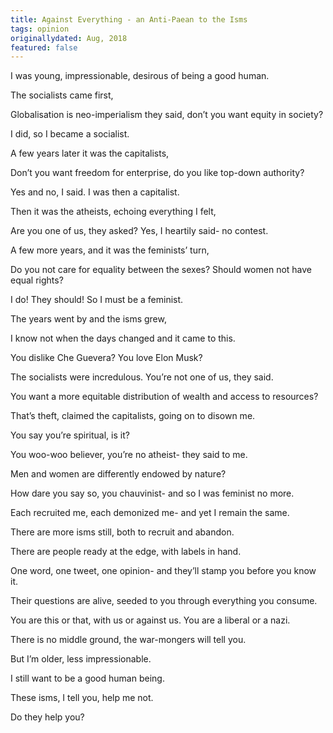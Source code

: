 ```yaml
---
title: Against Everything - an Anti-Paean to the Isms
tags: opinion
originallydated: Aug, 2018
featured: false
---
```


I was young, impressionable, desirous of being a good human.

The socialists came first,

Globalisation is neo-imperialism they said, don’t you want equity in society?

I did, so I became a socialist.

A few years later it was the capitalists,

Don’t you want freedom for enterprise, do you like top-down authority?

Yes and no, I said. I was then a capitalist.

Then it was the atheists, echoing everything I felt,

Are you one of us, they asked? Yes, I heartily said- no contest.

A few more years, and it was the feminists’ turn,

Do you not care for equality between the sexes? Should women not have equal rights?

I do! They should! So I must be a feminist.

The years went by and the isms grew,

I know not when the days changed and it came to this.

You dislike Che Guevera? You love Elon Musk?

The socialists were incredulous. You’re not one of us, they said.

You want a more equitable distribution of wealth and access to resources?

That’s theft, claimed the capitalists, going on to disown me.

You say you’re spiritual, is it?

You woo-woo believer, you’re no atheist- they said to me.

Men and women are differently endowed by nature?

How dare you say so, you chauvinist- and so I was feminist no more.

Each recruited me, each demonized me- and yet I remain the same.

There are more isms still, both to recruit and abandon.

There are people ready at the edge, with labels in hand.

One word, one tweet, one opinion- and they’ll stamp you before you know it.

Their questions are alive, seeded to you through everything you consume.

You are this or that, with us or against us. You are a liberal or a nazi.

There is no middle ground, the war-mongers will tell you.

But I’m older, less impressionable.

I still want to be a good human being.

These isms, I tell you, help me not.

Do they help you?
